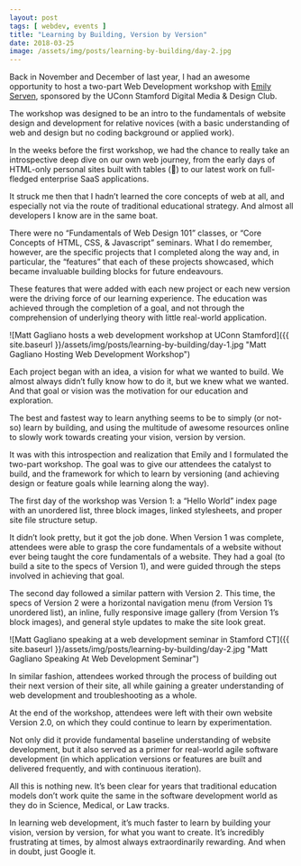 ```yaml
---
layout: post
tags: [ webdev, events ]
title: "Learning by Building, Version by Version"
date: 2018-03-25
image: /assets/img/posts/learning-by-building/day-2.jpg
---
```


Back in November and December of last year, I had an awesome opportunity to host a two-part Web Development workshop with [Emily Serven](http://emilyserven.net), sponsored by the UConn Stamford Digital Media & Design Club.

The workshop was designed to be an intro to the fundamentals of website design and development for relative novices (with a basic understanding of web and design but no coding background or applied work).

In the weeks before the first workshop, we had the chance to really take an introspective deep dive on our own web journey, from the early days of HTML-only personal sites built with tables (🤮) to our latest work on full-fledged enterprise SaaS applications.

It struck me then that I hadn’t learned the core concepts of web at all, and especially not via the route of traditional educational strategy. And almost all developers I know are in the same boat.

There were no “Fundamentals of Web Design 101” classes, or “Core Concepts of HTML, CSS, & Javascript” seminars. What I do remember, however, are the specific projects that I completed along the way and, in particular, the “features” that each of these projects showcased, which became invaluable building blocks for future endeavours.

These features that were added with each new project or each new version were the driving force of our learning experience. The education was achieved through the completion of a goal, and not through the comprehension of underlying theory with little real-world application.

![Matt Gagliano hosts a web development workshop at UConn Stamford]({{ site.baseurl }}/assets/img/posts/learning-by-building/day-1.jpg "Matt Gagliano Hosting Web Development Workshop")

Each project began with an idea, a vision for what we wanted to build. We almost always didn’t fully know how to do it, but we knew what we wanted. And that goal or vision was the motivation for our education and exploration.

The best and fastest way to learn anything seems to be to simply (or not-so) learn by building, and using the multitude of awesome resources online to slowly work towards creating your vision, version by version.

It was with this introspection and realization that Emily and I formulated the two-part workshop. The goal was to give our attendees the catalyst to build, and the framework for which to learn by versioning (and achieving design or feature goals while learning along the way).

The first day of the workshop was Version 1: a “Hello World” index page with an unordered list, three block images, linked stylesheets, and proper site file structure setup.

It didn’t look pretty, but it got the job done. When Version 1 was complete, attendees were able to grasp the core fundamentals of a website without ever being taught the core fundamentals of a website. They had a goal (to build a site to the specs of Version 1), and were guided through the steps involved in achieving that goal.

The second day followed a similar pattern with Version 2. This time, the specs of Version 2 were a horizontal navigation menu (from Version 1’s unordered list), an inline, fully responsive image gallery (from Version 1’s block images), and general style updates to make the site look great.

![Matt Gagliano speaking at a web development seminar in Stamford CT]({{ site.baseurl }}/assets/img/posts/learning-by-building/day-2.jpg "Matt Gagliano Speaking At Web Development Seminar")

In similar fashion, attendees worked through the process of building out their next version of their site, all while gaining a greater understanding of web development and troubleshooting as a whole.

At the end of the workshop, attendees were left with their own website Version 2.0, on which they could continue to learn by experimentation.

Not only did it provide fundamental baseline understanding of website development, but it also served as a primer for real-world agile software development (in which application versions or features are built and delivered frequently, and with continuous iteration).

All this is nothing new. It’s been clear for years that traditional education models don’t work quite the same in the software development world as they do in Science, Medical, or Law tracks.

In learning web development, it’s much faster to learn by building your vision, version by version, for what you want to create. It’s incredibly frustrating at times, by almost always extraordinarily rewarding. And when in doubt, just Google it.
